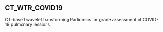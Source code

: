 ## CT_WTR_COVID19
CT-based wavelet transforming Radiomics for grade assessment of COVID-19 pulmonary lessions

